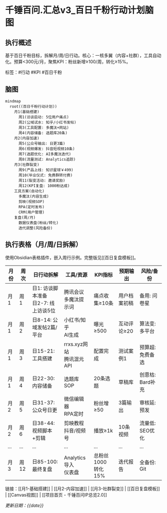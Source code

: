 # 千锤百问.汇总v3_百日千粉行动计划脑图

## 执行概述
基于百日千粉目标，拆解月/周/日行动。核心：一核多翼（内容+社群），工具自动化。预算<300元/月，聚焦KPI：粉丝新增≥100/周，转化≥15%。

标签：#行动 #KPI #百日千粉

## 脑图
```mermaid
mindmap
  root((百日千粉行动计划))
    月1(基础搭建)
      周1(访谈启动: 5位用户痛点)
      周2(公域试水: 知乎/小红书发帖)
      周3(工具配置: 多魔汰+网站)
      周4(内容储备: 选题库20条)
    月2(内容加速)
      周5(公众号输出: 日更3篇)
      周6(视频爆发: 抖音短视频10条)
      周7(选题优化: AI多魔汰迭代)
      周8(流量测试: Analytics追踪)
    月3(社群裂变)
      周9(产品上线: 知识星球￥499)
      周10(毕业仪式: 免费群转付费)
      周11(裂变活动: 邀请奖励)
      周12(KPI复盘: 1000粉达成)
    工具方案(自动化)
      多魔汰(内容生成)
      剪映(视频SOP)
      RPA(定时发布)
      CRM(用户管理)
    复盘(周/月)
      数据仪表盘(粉丝/转化)
      迭代调整(风险备份)
```

## 执行表格（月/周/日拆解）
使用Obsidian表格插件，嵌入周行示例。完整版见[[百日复盘模板]]。

| 月份 | 周次 | 日行动拆解 | 工具/资源 | KPI指标 | 预期输出 | 风险/备份 |
|------|------|------------|-----------|---------|----------|-----------|
| 月1 | 周1 | 日1: 访谈脚本准备<br>日2-7: 线上访谈5位 | 腾讯会议<br>多魔汰提示词 | 痛点收集≥10条 | 用户档案初稿 | 备用: 问卷星 |
| 月1 | 周2 | 日8-14: 公域发帖2篇/平台 | 小红书/知乎<br>AI生成 | 曝光≥500 | 互动评论≥20 | 算法变: 多平台 |
| 月1 | 周3 | 日15-21: 工具搭建 | rrxs.xyz网站<br>腾讯混元API | 配置完成 | 测试案例1 | 预算超: 免费备选 |
| 月1 | 周4 | 日22-30: 内容储备 | 选题库SOP | 20条选题 | 草稿库 | 创意枯: Bard补充 |
| 月2 | 周5 | 日31-37: 公众号日更 | 微信编辑器<br>RPA定时 | 粉丝增≥50 | 3篇输出 | 审核延: 预发 |
| 月2 | 周6 | 日38-44: 视频脚本+剪辑 | 剪映教程<br>抖音/视频号 | 播放≥1k | 10条视频 | 流量低: SEO优化 |
| ... | ... | ... | ... | ... | ... | ... |
| 月3 | 周12 | 日85-100: 最终复盘 | Analytics导入<br>仪表盘 | 总粉丝1000<br>转化15% | 迭代报告 | 全备份: Git |

链接：[[月1-基础搭建]] | [[月2-内容加速]] | [[月3-社群裂变]] | [[百日复盘模板]] | [[Canvas视图]] | [[项目首页 - 千锤百问IP总览2.0]]

*更新日期：{{date}}*